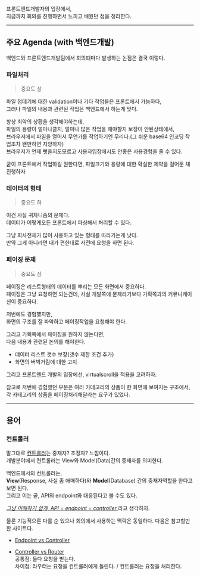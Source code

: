 프론트엔드개발자의 입장에서,\
지금까지 회의를 진행하면서 느끼고 배웠던 점을 정리한다.

---

## 주요 Agenda (with 백엔드개발)

백엔드와 프론트엔드개발팀에서 회의떄마다 발생하는 논점은 결국 이렇다.

### 파일처리

> 중요도 상

파일 껍데기에 대한 validation이나 기타 작업들은 프론트에서 가능하다,\
그러나 파일의 내용과 관련된 작업은 백엔드에서 하는게 맞다.

항상 최악의 상황을 생각해야하는데,\
파일의 용량이 얼마나클지, 얼마나 많은 작업을 해야할지 보장이 안된상태에서,\
브라우저에서 파일을 열어서 무언가를 작업하기엔 무리다.(그 쉬운 base64 인코딩 작업조차 왠만하면 지양하자) \
브라우저가 언제 뻣을지도모르고 사용자입장에서도 안좋은 사용경험을 줄 수 있다.

굳이 프론트에서 작업하길 원한다면, 파일크기와 용량에 대한 확실한 제약을 걸어둔 채 진행하자

### 데이터의 형태

> 중요도 하

이건 사실 귀차니즘의 문제다.\
데이터가 어떻게오든 프론트에서 파싱해서 처리할 수 있다.

그냥 회사전체가 많이 사용하고 있는 형태를 따라가는게 낫다.\
만약 그게 아니라면 내가 편한대로 사전에 요청을 하면 된다.

### 페이징 문제

> 중요도 상

페이징은 리스트형태의 데이터를 뿌리는 모든 화면에서 중요하다.\
페이징은 그냥 요청하면 되는건데, 사실 개발쪽에 문제라기보다 기획쪽과의 커뮤니케이션이 중요하다.

저번에도 경험헀지만,\
화면의 구조를 잘 파악하고 페이징작업을 요청해야 한다.

그리고 기획쪽에서 페이징을 원하지 않는다면,\
다음 내용과 관련된 논의를 해야한다.

- 데이터 리스트 갯수 보장(갯수 제한 조건 추가)
- 화면의 버벅거림에 대한 고지

그리고 프론트엔드 개발의 입장에선, virtualscroll을 적용을 고려하자.

참고로 저번에 경험했던 부분은 여러 카테고리의 상품이 한 화면에 보여지는 구조에서,\
각 카테고리의 상품을 페이징처리해달라는 요구가 있었다.

---

## 용어

### 컨트롤러

말그대로 <u>컨트롤러</u>는 중재자? 조정자? 느낌이다.\
개발분야에서 컨트롤러는 View와 Model(Data)간의 중재자를 의미한다.

백엔드에서의 컨트롤러는,\
**View**(Response, 사실 좀 애매하다)와 **Model**(Database) 간의 중재자역할을 한다고 보면 된다.\
그리고 이는 곧, API의 endpoint와 대응된다고 볼 수도 있다.

<u><i>그냥 이해하기 쉽게, API = endpoint = controller </i></u> 라고 생각하자.

물론 기능적으론 다를 순 있으나 회의에서 사용하는 맥락은 동일하다.
다음은 참고할만한 사이트다.

- [Endpoint vs Controller](https://stackoverflow.com/questions/36008076/difference-between-spring-controller-and-endpoint)

- [Controller vs Router](https://stackoverflow.com/questions/27933802/difference-between-controller-and-router)\
  공통점: 둘다 요청을 받는다.\
  차이점: 라우터는 요청을 컨트롤러에게 돌린다. / 컨트롤러는 요청을 처리한다.
